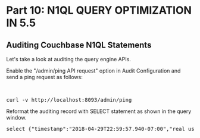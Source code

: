 # Part 10: N1QL QUERY OPTIMIZATION IN 5.5

## Auditing Couchbase N1QL Statements

Let's take a look at auditing the query engine APIs.

Enable the "/admin/ping API request" option in Audit Configuration and send a ping request as follows:

<br>
<pre>
curl -v http://localhost:8093/admin/ping
</pre>

Reformat the auditing record with SELECT statement as shown in the query window.

<pre id="example">
select {"timestamp":"2018-04-29T22:59:57.940-07:00","real_userid":{"domain":"internal","user":"unknown"},"httpMethod":"GET","httpResultCode":200,"id":28697,"name":"/admin/ping API request","description":"An HTTP request was made to the API at /admin/ping."}
</pre>
